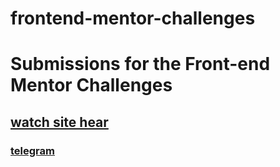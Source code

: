 # frontend-mentor-challenges

# Submissions for the Front-end Mentor Challenges

## [watch site hear](https://determined-bardeen-970f50.netlify.com)

### [telegram](http://tlgg.ru/programmingafter30)
